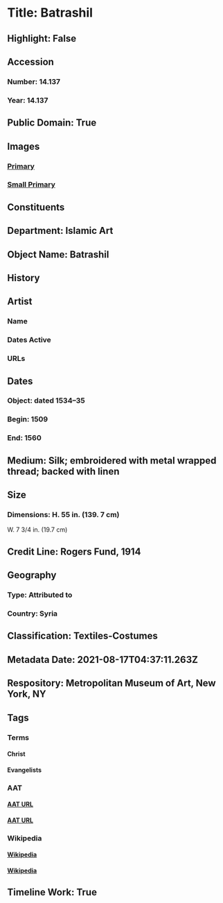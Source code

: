 # Title: Batrashil
## Highlight: False
## Accession
### Number: 14.137
### Year: 14.137
## Public Domain: True
## Images
### [Primary](https://images.metmuseum.org/CRDImages/is/original/DT217990.jpg)
### [Small Primary](https://images.metmuseum.org/CRDImages/is/web-large/DT217990.jpg)
## Constituents
## Department: Islamic Art
## Object Name: Batrashil
## History
## Artist
### Name
### Dates Active
### URLs
## Dates
### Object: dated 1534–35
### Begin: 1509
### End: 1560
## Medium: Silk; embroidered with metal wrapped thread; backed with linen
## Size
### Dimensions: H. 55 in. (139. 7 cm)
W. 7 3/4 in. (19.7 cm)
## Credit Line: Rogers Fund, 1914
## Geography
### Type: Attributed to
### Country: Syria
## Classification: Textiles-Costumes
## Metadata Date: 2021-08-17T04:37:11.263Z
## Respository: Metropolitan Museum of Art, New York, NY
## Tags
### Terms
#### Christ
#### Evangelists
### AAT
#### [AAT URL](http://vocab.getty.edu/page/ia/901000087)
#### [AAT URL](http://vocab.getty.edu/page/aat/300025762)
### Wikipedia
#### [Wikipedia]()
#### [Wikipedia]()
## Timeline Work: True